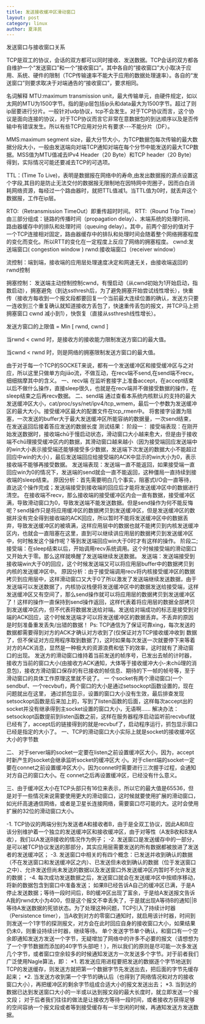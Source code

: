 ```yaml
---
title: 发送接收缓冲区滑动窗口
layout: post
category: linux
author: 夏泽民
---
```

发送窗口与接收窗口关系

TCP是双工的协议，会话的双方都可以同时接收、发送数据。TCP会话的双方都各自维护一个“发送窗口”和一个“接收窗口”。其中各自的“接收窗口”大小取决于应用、系统、硬件的限制（TCP传输速率不能大于应用的数据处理速率）。各自的“发送窗口”则要求取决于对端通告的“接收窗口”，要求相同。

名词解释 
MTU:maximum transmission unit，最大传输单元，由硬件规定，如以太网的MTU为1500字节。指的是ip层包括ip头和data最大为1500字节。超过了则ip层要进行分片。一般针对udp协议，tcp不会发生。对于TCP协议而言，这个协议是面向连接的协议，对于TCP协议而言它非常在意数据包的到达顺序以及是否传输中有错误发生。所以有些TCP应用对分片有要求---不能分片（DF）。

MMS:maximum segment size，最大分节大小，为TCP数据包每次传输的最大数据分段大小，一般由发送端向对端TCP通知对端在每个分节中能发送的最大TCP数据。MSS值为MTU值减去IPv4 Header（20 Byte）和TCP header（20 Byte）得到，实际情况可能还要减去TCP的可选项。

TTL：(Time To Live)，表明是数据报在网络中的寿命,由发出数据报的源点设置这个字段,其目的是防止无法交付的数据报无限制地在因特网中兜圈子，因而白白消耗网络资源，每经过一个路由器时，就把TTL值减1。当TTL值为0时，就丢弃这个数据报，工作在ip层。

RTO:（Retransmission TimeOut）即重传超时时间。
RTT:（Round Trip Time）由三部分组成：链路的传播时间（propagation delay）、末端系统的处理时间、
路由器缓存中的排队和处理时间（queuing delay）。其中，前两个部分的值对于一个TCP连接相对固定，路由器缓存中的排队和处理时间会随着整个网络拥塞程度
的变化而变化。所以RTT的变化在一定程度上反应了网络的拥塞程度。
cwnd:发送端窗口( congestion window )
rwnd:接收端窗口（receiver window）

流控制：端到端，接收端的应用层处理速度决定和网速无关，由接收端返回的rwnd控制

拥塞控制： 发送端主动控制控制cwnd，有慢启动（从cwnd初始为1开始启动，指数启动），拥塞避免（到达ssthresh后，为了避免拥塞开始尝试线性增长），快重传（接收方每收到一个报文段都要回复一个当前最大连续位置的确认，发送方只要一连收到三个重复确认就知道接收方丢包了，快速重传丢包的报文，并TCP马上把拥塞窗口 cwnd 减小到1），快恢复（直接从ssthresh线性增长）。

发送方窗口的上限值 = Min [ rwnd, cwnd ]

当rwnd < cwnd 时，是接收方的接收能力限制发送方窗口的最大值。

当cwnd < rwnd 时，则是网络的拥塞限制发送方窗口的最大值。 


由于对于每一个TCP的SOCKET来说，都有一个发送缓冲区和接受缓冲区与之对应，所以这里只做单方向jiāo流，不做互动，在recv端不send,在send端不recv。细细揣摩其中的含义。 
一、recv端 
在监听套接字上准备accept，在accept结束以后不做什么操作，直接sleep很久，也就是在recv端并不做接受数据的操作，在sleep结束之后再recv数据。 
二、send端 
通过查看本系统内核默认的支持的最大发送缓冲区大小，cat/proc/sys/net/ipv4/tcp_wmem，最后一个参数为发送缓冲区的最大大小。接受缓冲区最大的配置文件在tcp_rmen中。 
将套接字设置为阻塞，一次发送的buffer大于最大发送缓冲区所能容纳的数据量，一次send结束，在发送返回后接着答应发送的数据长度 
测试结果： 
阶段一： 
         接受端表现：在刚开始发送数据时，接收端chǔ于慢启动状态，滑动窗口大小越来愈大，但是由于接收端不chǔ理接受缓冲区内的数据，其滑动窗口越来越小（因为接受端回应发送端中的win大小表示接受端还能够接受多少数据，发送端下次发送的数据大小不能超过回应中win的大小），最后发送端回应给接受端的ACK中显示的win大小为0，表示接收端不能够再接受数据。 
发送端表现：发送端一直不能返回，如果接受端一直回应win为0的情况下，发送端的send就会一直不能返回，这种僵局一直持续到接收端的sleep结束。 
原因分析：首先需要明白几个事实，阻塞式I/O会一直等待，直达这个操作完成；发送端接受到接收端的回应后才能将发送缓冲区中的数据进行清空。 
在接收端不recv，那么接收端的接受缓冲区内会一直有数据，接受缓冲区满，导致滑动窗口为0，导致发送端不能发送数据。但是send操作为何不能反悔呢？send操作只是将应用缓冲区的数据拷贝到发送缓冲区，但是发送缓冲区的数据并没有完全得到接收端的ACK回应，所以暂时不能将发送缓冲区中的数据丢弃，导致发送缓冲区的被填满，这样应用层中的数据也就不能拷贝到内核发送缓冲区内，也就会一直阻塞在这里，直到可以继续讲应用层的数据拷贝到发送缓冲区中，何时触发这个操作呢？等到发送端回应win大于0时才有这样的操作。 
阶段二; 
         接受端：在sleep结束以后，开始调用recv系统调用。这个时候接受端的滑动窗口又开始大于零。那么这样就唤醒了发送端继续发送数据。 
         发送端：发送端接受到接收端win大于0的回应，这个时候发送端又可以将应用层buffer中的数据拷贝到内核的发送缓冲区中。 
原因分析：由于接受端调用recv将内核接受缓冲区的数据拷贝到应用层中，这样滑动窗口又大于0了所以激发了发送端继续发送数据，由于发送端可以发送数据了，内核协议栈便将发送缓冲区中的数据发送给接受端，这样发送缓冲区又有空间了，那么send操作就可以将应用层的数据拷贝到发送缓冲区了！这样的操作一直保持到send操作返回，这样代表着将应用层的数据全部拷贝到发送缓冲区内，但不代表将数据发送给对端。发送给对端成功的标志是接受到对端的ACK回应，这个时候发送端才可以将发送缓冲区的数据丢弃。不丢弃的原因是时刻准备重发丢失/出错的数据！ 
Ps: TCP通信为了保证可靠xìng，每次发送的数据都需要得到对方的ACK才确认对方收到了(仅保证对方TCP接收缓冲收到 数据了，但不保证对方应用程序取到数据了)，这时如果每次发送一次就要停下来等着对方的ACK消息，显然是一种极大的资源浪费和低下的效率，这时就有了滑动窗口的出现。
发送方的滑动窗口维持着当前发送的帧序号，已发出去帧的计时器，接收方当前的窗口大小(由接收方ACK通知，大体等于接收缓冲大小-未chǔ理的消息包)，接收方滑动窗口保存的有已接收的帧信息、期待的下一帧的帧号等，至于滑动窗口的具体工作原理这里就不说了。
   一 个socket有两个滑动窗口(一个sendbuf、一个recvbuf)，两个窗口的大小是通过setsockopt函数设置的，现在问题就出在这里， 通过抓包显示，设置的窗口大小没有生效，最后排查发现setsockopt函数是后来加上的，写到了listen函数的后面，这样每次accept出的 socket并没有继承得到主socket设置的窗口大小，无语啊……
   解决办法：setsockopt函数提前到listen函数之前，这样在服务器程序启动监听前recvbuf就已经有了，accept后的链接得到的就是recvbuf了，启动程序运行，抓包显示窗口已经是指定的大小了。 
一、TCP的滑动窗口大小实际上就是socket的接收缓冲区大小的字节数 
  
二、 对于server端的socket一定要在listen之前设置缓冲区大小，因为，accept时新产生的socket会继承监听socket的缓冲区大 小。对于client端的socket一定要在connet之前设置缓冲区大小，因为connet时需要进行三次握手过程，会通知对方自己的窗口大小。在 connet之后再设置缓冲区，已经没有什么意义。 
  
三、由于缓冲区大小在TCP头部只有16位来表示，所以它的最大值是65536，但是对于一些情况来说需要使用更大的滑动窗口，这时候就要使用扩展的滑动窗口，如光纤高速通信网络，或者是卫星长连接网络，需要窗口尽可能的大。这时会使用扩展的32位的滑动窗口大小。
<!-- more -->
-1. TCP协议的两端分别为发送者A和接收者B，由于是全双工协议，因此A和B应该分别维护着一个独立的发送缓冲区和接收缓冲区，由于对等性（A发B收和B发A收），我们以A发送B接收的情况作为例子；
-2. 发送窗口是发送缓存中的一部分，是可以被TCP协议发送的那部分，其实应用层需要发送的所有数据都被放进了发送者的发送缓冲区；
-3. 发送窗口中相关的有四个概念：已发送并收到确认的数据（不在发送窗口和发送缓冲区之内）、已发送但未收到确认的数据（位于发送窗口之中）、允许发送但尚未发送的数据以及发送窗口外发送缓冲区内暂时不允许发送的数据；
-4. 每次成功发送数据之后，发送窗口就会在发送缓冲区中按顺序移动，将新的数据包含到窗口中准备发送；
如果B已经告诉A自己的缓冲区已满，于是A停止发送数据；等待一段时间后，B的缓冲区出现了富余，于是给A发送报文告诉A我的rwnd大小为400，但是这个报文不幸丢失了，于是就出现A等待B的通知||B等待A发送数据的死锁状态。为了处理这种问题，TCP引入了持续计时器（Persistence timer），当A收到对方的零窗口通知时，就启用该计时器，时间到则发送一个1字节的探测报文，对方会在此时回应自身的接收窗口大小，如果结果仍未0，则重设持续计时器，继续等待。
单个发送字节单个确认，和窗口有一个空余即通知发送方发送一个字节，无疑增加了网络中的许多不必要的报文（请想想为了一个字节数据而添加的40字节头部吧！），所以我们的原则是尽可能一次多发送几个字节，或者窗口空余较多的时候通知发送方一次发送多个字节。对于前者我们广泛使用Nagle算法，即：
*1. 若发送应用进程要把发送的数据逐个字节地送到TCP的发送缓存，则发送方就把第一个数据字节先发送出去，把后面的字节先缓存起来；
*2. 当发送方收到第一个字节的确认后（也得到了网络情况和对方的接收窗口大小），再把缓冲区的剩余字节组成合适大小的报文发送出去；
*3. 当到达的数据已达到发送窗口大小的一半或以达到报文段的最大长度时，就立即发送一个报文段；
     对于后者我们往往的做法是让接收方等待一段时间，或者接收方获得足够的空间容纳一个报文段或者等到接受缓存有一半空闲的时候，再通知发送方发送数据。
